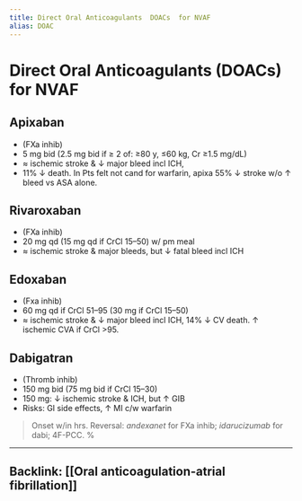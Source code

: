 ```yaml
---
title: Direct Oral Anticoagulants  DOACs  for NVAF
alias: DOAC
---
```


# Direct Oral Anticoagulants (DOACs) for NVAF

## Apixaban

- (FXa inhib)
- 5 mg bid (2.5 mg bid if ≥ 2 of: ≥80 y, ≤60 kg, Cr ≥1.5 mg/dL)
- ≈ ischemic stroke & ↓ major bleed incl ICH,
- 11% ↓ death. In Pts felt not cand for warfarin, apixa 55% ↓ stroke w/o ↑ bleed vs ASA alone.

## Rivaroxaban

- (FXa inhib)
- 20 mg qd (15 mg qd if CrCl 15–50) w/ pm meal
- ≈ ischemic stroke & major bleeds, but ↓ fatal bleed incl ICH

## Edoxaban

- (Fxa inhib)
- 60 mg qd if CrCl 51–95 (30 mg if CrCl 15–50)
- ≈ ischemic stroke & ↓ major bleed incl ICH, 14% ↓ CV death. ↑ ischemic CVA if CrCl >95.

## Dabigatran

- (Thromb inhib)
- 150 mg bid (75 mg bid if CrCl 15–30)
- 150 mg: ↓ ischemic stroke & ICH, but ↑ GIB
- Risks: GI side effects, ↑ MI c/w warfarin

> Onset w/in hrs. Reversal: _andexanet_ for FXa inhib; _idarucizumab_ for dabi; 4F-PCC.
> %

---

## Backlink: [[Oral anticoagulation-atrial fibrillation]]
